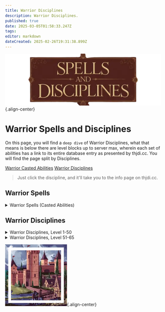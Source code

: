 ```yaml
---
title: Warrior Disciplines
description: Warrior Disciplines.
published: true
date: 2025-03-05T01:58:33.247Z
tags: 
editor: markdown
dateCreated: 2025-02-26T19:31:38.899Z
---
```


![spellsdisciplines.webp](/classes-and-abilities/spellsdisciplines.webp){.align-center}

# Warrior Spells and Disciplines

On this page, you will find a `deep dive` of Warrior Disciplines, what that means is below there are level blocks up to server max, wherein each set of abilities has a link to its entire database entry as presented by thjdi.cc. You will find the page split by Disciplines.

[Warrior Casted Abilities](#warrior-spells)
[Warrior Disciplines](#warrior-disciplines)

> Just click the discipline, and it'll take you to the info page on thjdi.cc.

## Warrior Spells
<details>
	<summary> Warrior Spells (Casted Abilities) </summary>

|Spell Name|Level|
|---|---|
|<a href="https://www.thjdi.cc/spell/5234" target="_blank">Area Taunt</a>|51|
|<a href="https://www.thjdi.cc/spell/37196" target="_blank">Imperator's Command</a>|51|

</details>

## Warrior Disciplines

<details>
	<summary> Warrior Disciplines, Level 1-50 </summary>

|Discipline Name|Level|
|---|---|
|<a href="https://www.thjdi.cc/spell/17189" target="_blank">Mercenary Taunt</a>|1|
|<a href="https://www.thjdi.cc/spell/5225" target="_blank">Throw Stone</a>|1|
|<a href="https://www.thjdi.cc/spell/25060" target="_blank">Elbow Strike</a>|5|
|<a href="https://www.thjdi.cc/spell/4721" target="_blank">Focused Will Discipline</a>|10|
|<a href="https://www.thjdi.cc/spell/4608" target="_blank">Provoke</a>|20|
|<a href="https://www.thjdi.cc/spell/4585" target="_blank">Resistant Discipline</a>|30|
|<a href="https://www.thjdi.cc/spell/4587" target="_blank">Fearless Discipline</a>|40|

</details>

<details>
	<summary> Warrior Disciplines, Level 51-65 </summary>

|Discipline Name|Level|
|---|---|
|<a href="https://www.thjdi.cc/spell/4681" target="_blank">Bellow</a>|52|
|<a href="https://www.thjdi.cc/spell/4503" target="_blank">Evasive Discipline</a>|52|
|<a href="https://www.thjdi.cc/spell/4672" target="_blank">Charge Discipline</a>|53|
|<a href="https://www.thjdi.cc/spell/4514" target="_blank">Mighty Strike Discipline</a>|54|
|<a href="https://www.thjdi.cc/spell/4499" target="_blank">Defensive Discipline</a>|55|
|<a href="https://www.thjdi.cc/spell/8921" target="_blank">Myrmidon's Aura</a>|55|
|<a href="https://www.thjdi.cc/spell/4682" target="_blank">Berate</a>|56|
|<a href="https://www.thjdi.cc/spell/4674" target="_blank">Furious Discipline</a>|56|
|<a href="https://www.thjdi.cc/spell/4501" target="_blank">Precision Discipline</a>|57|
|<a href="https://www.thjdi.cc/spell/4675" target="_blank">Fellstrike Discipline</a>|58|
|<a href="https://www.thjdi.cc/spell/4670" target="_blank">Fortitude Discipline</a>|59|
|<a href="https://www.thjdi.cc/spell/17188" target="_blank">Mercenary Area Taunt</a>|59|
|<a href="https://www.thjdi.cc/spell/4498" target="_blank">Aggressive Discipline</a>|60|
|<a href="https://www.thjdi.cc/spell/4689" target="_blank">Spirit of Rage Discipline</a>|61|
|<a href="https://www.thjdi.cc/spell/6750" target="_blank">Whirlwind Blade</a>|61|
|<a href="https://www.thjdi.cc/spell/4687" target="_blank">Healing Will Discipline</a>|63|
|<a href="https://www.thjdi.cc/spell/4697" target="_blank">Incite</a>|63|
|<a href="https://www.thjdi.cc/spell/5016" target="_blank">Ancient: Chaos Cry</a>|65|
|<a href="https://www.thjdi.cc/spell/10959" target="_blank">Aura of Draconic Runes</a>|65|
|<a href="https://www.thjdi.cc/spell/5015" target="_blank">Bellow of the Mastruq</a>|65|
|<a href="https://www.thjdi.cc/spell/4688" target="_blank">Stonewall Discipline</a>|65|

</details>

![pagebreak3.webp](/pagebreak3.webp){.align-center}